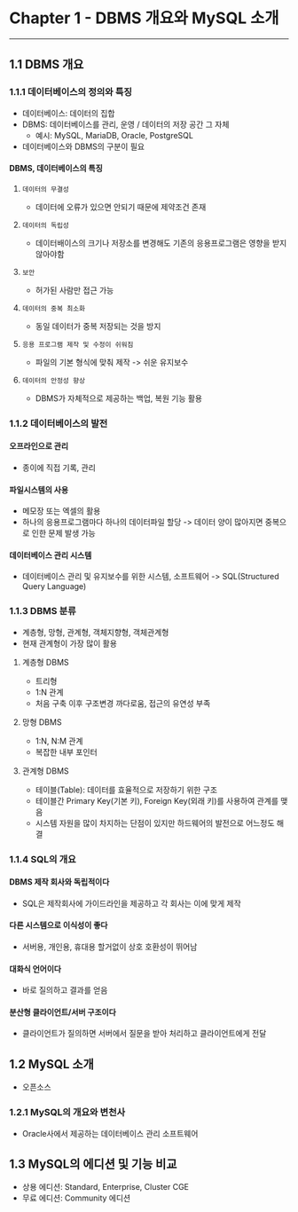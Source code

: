 # Chapter 1 - DBMS 개요와 MySQL 소개
---
## 1.1 DBMS 개요

### 1.1.1 데이터베이스의 정의와 특징
- 데이터베이스: 데이터의 집합
- DBMS: 데이터베이스를 관리, 운영 / 데이터의 저장 공간 그 자체
    - 예시: MySQL, MariaDB, Oracle, PostgreSQL
- 데이터베이스와 DBMS의 구분이 필요

#### DBMS, 데이터베이스의 특징
1. `데이터의 무결성`
   - 데이터에 오류가 있으면 안되기 때문에 제약조건 존재

2. `데이터의 독립성`
   - 데이터배이스의 크기나 저장소를 변경해도 기존의 응용프로그램은 영향을 받지 않아야함

3. `보안`
   - 허가된 사람만 접근 가능

4. `데이터의 중복 최소화`
   - 동일 데이터가 중복 저장되는 것을 방지

5. `응용 프로그램 제작 및 수정이 쉬워짐`
   - 파일의 기본 형식에 맞춰 제작 -> 쉬운 유지보수

6. `데이터의 안정성 향상`
   - DBMS가 자체적으로 제공하는 백업, 복원 기능 활용

### 1.1.2 데이터베이스의 발전

#### 오프라인으로 관리
- 종이에 직접 기록, 관리

#### 파일시스템의 사용
- 메모장 또는 엑셀의 활용
- 하나의 응용프로그램마다 하나의 데이터파일 할당 -> 데이터 양이 많아지면 중복으로 인한 문제 발생 가능

#### 데이터베이스 관리 시스템
- 데이터베이스 관리 및 유지보수를 위한 시스템, 소프트웨어 -> SQL(Structured Query Language)


### 1.1.3 DBMS 분류
- 계층형, 망형, 관계형, 객체지향형, 객체관계형
- 현재 관계형이 가장 많이 활용

1. 계층형 DBMS
   - 트리형
   - 1:N 관계
   - 처음 구축 이후 구조변경 까다로움, 접근의 유연성 부족

2. 망형 DBMS
   - 1:N, N:M 관계
   - 복잡한 내부 포인터

3. 관계형 DBMS
   - 테이블(Table): 데이터를 효율적으로 저장하기 위한 구조
   - 테이블간 Primary Key(기본 키), Foreign Key(외래 키)를 사용하여 관계를 맺음
   - 시스템 자원을 많이 차지하는 단점이 있지만 하드웨어의 발전으로 어느정도 해결


### 1.1.4 SQL의 개요

#### DBMS 제작 회사와 독립적이다
- SQL은 제작회사에 가이드라인을 제공하고 각 회사는 이에 맞게 제작

#### 다른 시스템으로 이식성이 좋다
- 서버용, 개인용, 휴대용 할거없이 상호 호환성이 뛰어남

#### 대화식 언어이다
- 바로 질의하고 결과를 얻음

#### 분산형 클라이언트/서버 구조이다
- 클라이언트가 질의하면 서버에서 질문을 받아 처리하고 클라이언트에게 전달


## 1.2 MySQL 소개
- 오픈소스

### 1.2.1 MySQL의 개요와 변천사
- Oracle사에서 제공하는 데이터베이스 관리 소프트웨어


## 1.3 MySQL의 에디션 및 기능 비교
- 상용 에디션: Standard, Enterprise, Cluster CGE
- 무료 에디션: Community 에디션

